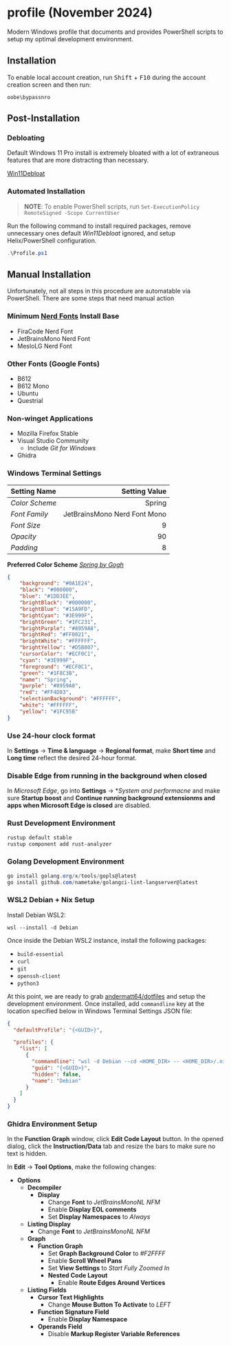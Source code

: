 # profile (November 2024)
Modern Windows profile that documents and provides PowerShell scripts to setup my optimal development environment.

## Installation 
To enable local account creation, run <kbd>Shift</kbd> + <kbd>F10</kbd> during the account creation screen and then run:
```pwsh
oobe\bypassnro
```
## Post-Installation
### Debloating
Default Windows 11 Pro install is extremely bloated with a lot of extraneous features that are more distracting than necessary.

[Win11Debloat](https://github.com/Raphire/Win11Debloat)

### Automated Installation
> **NOTE**: To enable PowerShell scripts, run `Set-ExecutionPolicy RemoteSigned -Scope CurrentUser` 

Run the following command to install required packages, remove unnecessary ones default _Win11Debloat_ ignored, and setup Helix/PowerShell configuration.

```powershell
.\Profile.ps1
```

## Manual Installation
Unfortunately, not all steps in this procedure are automatable via PowerShell. There are some steps that need manual action

### Minimum [Nerd Fonts](https://www.nerdfonts.com/font-downloads) Install Base
* FiraCode Nerd Font
* JetBrainsMono Nerd Font
* MesloLG Nerd Font

### Other Fonts (Google Fonts)
* B612
* B612 Mono
* Ubuntu
* Questrial

### Non-winget Applications
* Mozilla Firefox Stable
* Visual Studio Community
  * Include _Git for Windows_
* Ghidra

### Windows Terminal Settings
| Setting Name   | Setting Value                |
| :---           |                         ---: |
| _Color Scheme_ |                       Spring |
| _Font Family_  | JetBrainsMono Nerd Font Mono |
| _Font Size_    |                            9 |
| _Opacity_      |                           90 |
| _Padding_      |                            8 |

**Preferred Color Scheme**
[_Spring by Gogh_](https://gogh-co.github.io/Gogh)
```json
{
    "background": "#0A1E24",
    "black": "#000000",
    "blue": "#1DD3EE",
    "brightBlack": "#000000",
    "brightBlue": "#15A9FD",
    "brightCyan": "#3E999F",
    "brightGreen": "#1FC231",
    "brightPurple": "#8959A8",
    "brightRed": "#FF0021",
    "brightWhite": "#FFFFFF",
    "brightYellow": "#D5B807",
    "cursorColor": "#ECF0C1",
    "cyan": "#3E999F",
    "foreground": "#ECF0C1",
    "green": "#1F8C3B",
    "name": "Spring",
    "purple": "#8959A8",
    "red": "#FF4D83",
    "selectionBackground": "#FFFFFF",
    "white": "#FFFFFF",
    "yellow": "#1FC95B"
}
```

### Use 24-hour clock format
In **Settings** &rarr; **Time & language** &rarr; **Regional format**, make **Short time** and **Long time** reflect the desired 24-hour format.

### Disable Edge from running in the background when closed
In _Microsoft Edge_, go into **Settings** &rarr; **System and performacne* and make sure **Startup boost** and **Continue running background extensionms and apps when Microsoft Edge is closed** are disabled.

### Rust Development Environment
```powershell
rustup default stable
rustup component add rust-analyzer
```

### Golang Development Environment
```powershell
go install golang.org/x/tools/gopls@latest
go install github.com/nametake/golangci-lint-langserver@latest
```

### WSL2 Debian + Nix Setup
Install Debian WSL2:
```pwsh
wsl --install -d Debian
```
Once inside the Debian WSL2 instance, install the following packages:
* `build-essential`
* `curl`
* `git`
* `openssh-client`
* `python3`

At this point, we are ready to grab [andermatt64/dotfiles](https://github.com/andermatt64/dotfiles) and setup the development environment. Once installed, add `commandline` key at the location specified below in Windows Terminal Settings JSON file: 
```json
{
  "defaultProfile": "{<GUID>}",

  "profiles": {
    "list": [
      {
        "commandline": "wsl -d Debian --cd <HOME_DIR> -- <HOME_DIR>/.nix-profile/bin/fish",
        "guid": "{<GUID>}",
        "hidden": false,
        "name": "Debian"
      }
    ]
  }
}
```

### Ghidra Environment Setup
In the **Function Graph** window, click **Edit Code Layout** button. In the opened dialog, click the **Instruction/Data** tab and resize the bars to make sure no text is hidden.

In **Edit** &rarr; **Tool Options**, make the following changes:
* **Options**
  * **Decompiler**
    * **Display**
      * Change **Font** to _JetBrainsMonoNL NFM_
      * Enable **Display EOL comments**
      * Set **Display Namespaces** to _Always_
  * **Listing Display**
    * Change **Font** to _JetBrainsMonoNL NFM_
  * **Graph**
    * **Function Graph**
      * Set **Graph Background Color** to _#F2FFFF_
      * Enable **Scroll Wheel Pans**
      * Set **View Settings** to _Start Fully Zoomed In_
      * **Nested Code Layout**
        * Enable **Route Edges Around Vertices**
  * **Listing Fields**
    * **Cursor Text Highlights**
      * Change **Mouse Button To Activate** to _LEFT_ 
    * **Function Signature Field**
      * Enable **Display Namespace**
    * **Operands Field** 
      * Disable **Markup Register Variable References**
